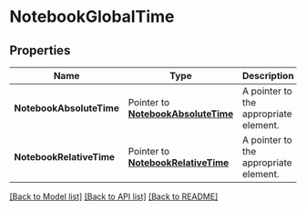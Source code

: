 # NotebookGlobalTime

## Properties

Name | Type | Description | Notes
---- | ---- | ----------- | ------
**NotebookAbsoluteTime** | Pointer to [**NotebookAbsoluteTime**](NotebookAbsoluteTime.md) | A pointer to the appropriate element. |
**NotebookRelativeTime** | Pointer to [**NotebookRelativeTime**](NotebookRelativeTime.md) | A pointer to the appropriate element. |


[[Back to Model list]](../README.md#documentation-for-models) [[Back to API list]](../README.md#documentation-for-api-endpoints) [[Back to README]](../README.md)


